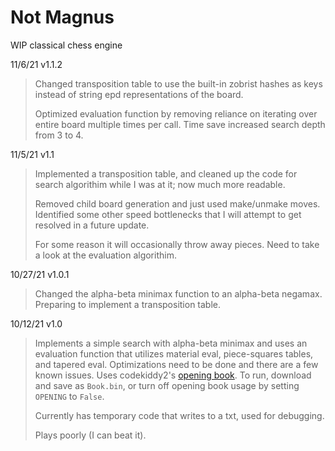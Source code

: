 # Not Magnus
WIP classical chess engine

11/6/21 v1.1.2
> Changed transposition table to use the built-in zobrist hashes as keys instead of string epd representations of the board.
>
> Optimized evaluation function by removing reliance on iterating over entire board multiple times per call. Time save increased search depth from 3 to 4.

11/5/21 v1.1
> Implemented a transposition table, and cleaned up the code for search algorithim while I was at it; now much more readable.
>
> Removed child board generation and just used make/unmake moves. Identified some other speed bottlenecks that I will attempt to get resolved in a future update.
>
> For some reason it will occasionally throw away pieces. Need to take a look at the evaluation algorithim.

10/27/21 v1.0.1
> Changed the alpha-beta minimax function to an alpha-beta negamax. Preparing to implement a transposition table.

10/12/21 v1.0
> Implements a simple search with alpha-beta minimax and uses an evaluation function that utilizes material eval, piece-squares tables, and tapered eval.
Optimizations need to be done and there are a few known issues. Uses codekiddy2's [opening book](https://sourceforge.net/projects/codekiddy-chess/files/Books/Polyglot%20books/Update1/). To run, download and save as `Book.bin`, or turn off opening book usage by setting `OPENING` to `False`.
>
> Currently has temporary code that writes to a txt, used for debugging.
> 
> Plays poorly (I can beat it).
